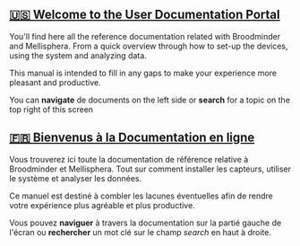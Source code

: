 ## [🇺🇸 Welcome to the User Documentation Portal](./EN/0_Broodminder_UG_EN)
You'll find here all the reference documentation related with Broodminder and Mellisphera.
From a quick overview through how to set-up the devices, using the system and analyzing data.

This manual is intended to fill in any gaps to make your experience more pleasant and productive.

You can **navigate** de documents on the left side or **search** for a topic on the top right of this screen

## [🇫🇷 Bienvenus à la Documentation en ligne](./FR/1_intro)
Vous trouverez ici toute la documentation de référence relative à Broodminder et Mellisphera.
Tout sur comment installer les capteurs, utiliser le système et analyser les données.

Ce manuel est destiné à combler les lacunes éventuelles afin de rendre votre expérience plus agréable et plus productive.

Vous pouvez **naviguer** à travers la documentation sur la partié gauche de l'écran ou **rechercher** un mot clé sur le champ _search_ en haut à droite.
